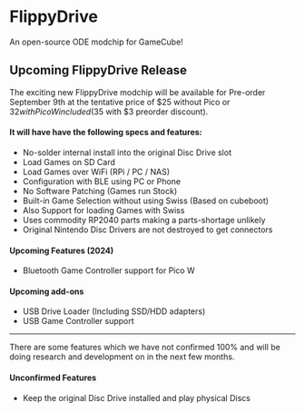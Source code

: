 # FlippyDrive
An open-source ODE modchip for GameCube!

## Upcoming FlippyDrive Release
The exciting new FlippyDrive modchip will be available for Pre-order September 9th at the tentative price of $25 without Pico or $32 with Pico W included ($35 with $3 preorder discount).

#### It will have have the following specs and features:
- No-solder internal install into the original Disc Drive slot
- Load Games on SD Card
- Load Games over WiFi (RPi / PC / NAS)
- Configuration with BLE using PC or Phone
- No Software Patching (Games run Stock)
- Built-in Game Selection without using Swiss (Based on cubeboot)
- Also Support for loading Games with Swiss
- Uses commodity RP2040 parts making a parts-shortage unlikely
- Original Nintendo Disc Drivers are not destroyed to get connectors

#### Upcoming Features (2024)
- Bluetooth Game Controller support for Pico W

#### Upcoming add-ons
- USB Drive Loader (Including SSD/HDD adapters)
- USB Game Controller support

--- 

There are some features which we have not confirmed 100% and will be doing research and development on in the next few months.

#### Unconfirmed Features
- Keep the original Disc Drive installed and play physical Discs

